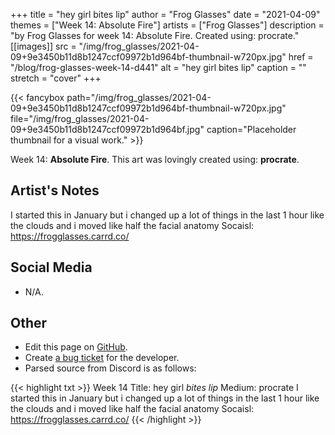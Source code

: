 +++
title =       "hey girl bites lip"
author =      "Frog Glasses"
date =        "2021-04-09"
themes =      ["Week 14: Absolute Fire"]
artists =     ["Frog Glasses"]
description = "by Frog Glasses for week 14: Absolute Fire. Created using: procrate."
[[images]]
      src = "/img/frog_glasses/2021-04-09+9e3450b11d8b1247ccf09972b1d964bf-thumbnail-w720px.jpg"
      href = "/blog/frog-glasses-week-14-d441"
      alt = "hey girl bites lip"
      caption = ""
      stretch = "cover"
+++


{{< fancybox path="/img/frog_glasses/2021-04-09+9e3450b11d8b1247ccf09972b1d964bf-thumbnail-w720px.jpg" file="/img/frog_glasses/2021-04-09+9e3450b11d8b1247ccf09972b1d964bf.jpg" caption="Placeholder thumbnail for a visual work." >}}


Week 14: **Absolute Fire**. This art was lovingly created using: **procrate**.

## Artist's Notes

I started this in  January but i changed up a lot of things in the last 1 hour like the clouds and i moved like half the facial anatomy
Socaisl:  https://frogglasses.carrd.co/

## Social Media

- N/A.

## Other

- Edit this page on [GitHub](https://github.com/teaminkling/web-refresh/edit/main/content/blog/frog-glasses-week-14-d441.md).
- Create [a bug ticket](https://github.com/teaminkling/web-refresh/issues/new?assignees=&labels=bug&template=problem-report.md&title=) for the developer.
- Parsed source from Discord is as follows:

{{< highlight txt >}}
Week 14
Title: hey girl *bites lip* 
Medium: procrate 
I started this in  January but i changed up a lot of things in the last 1 hour like the clouds and i moved like half the facial anatomy
Socaisl:  https://frogglasses.carrd.co/
{{< /highlight >}}